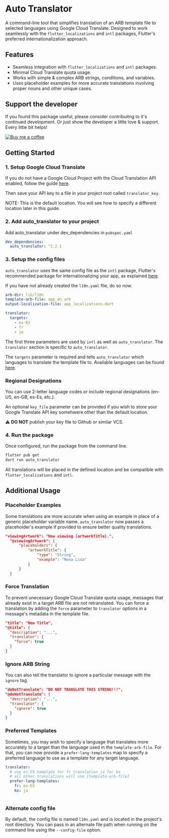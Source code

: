 # Auto Translator

A command-line tool that simplifies translation of an ARB template file to selected languages using Google Cloud Translate. Designed to work seamlessly with the `flutter_localizations` and `intl` packages, Flutter's preferred internationalization approach.

## Features

- Seamless integration with `flutter_localizations` and `intl` packages.
- Minimal Cloud Translate quota usage.
- Works with simple & complex ARB strings, conditions, and variables.
- Uses placeholder examples for more accurate translations involving proper nouns and other unique cases.

## Support the developer

If you found this package useful, please consider contribuitng to it's continued development. Or just show the developer a little love & support. Every little bit helps!

[![Buy me a coffee](https://img.shields.io/badge/Buy%20me%20a%20coffee-grey?logo=buymeacoffee&logoColor=yellow)](https://ko-fi.com/M4M4G97OV)

## Getting Started

### 1. Setup Google Cloud Translate

If you do not have a Google Cloud Project with the Cloud Translation API enabled, follow the guide [here](https://cloud.google.com/translate/docs/setup).

Then save your API key to a file in your project root called `translator_key`.

NOTE: This is the default location. You will see how to specify a different location later in this guide.

### 2. Add auto_translator to your project

Add auto_translator under dev_dependencies in `pubspec.yaml`

```yaml
dev_dependencies:
  auto_translator: ^2.2.1
```

### 3. Setup the config files

`auto_translator` uses the same config file as the `intl` package, Flutter's recommended package for internationalizing your app, as explained [here](https://docs.flutter.dev/development/accessibility-and-localization/internationalization).

If you have not already created the `l10n.yaml` file, do so now.

```yaml
arb-dir: lib/l10n
template-arb-file: app_en.arb
output-localization-file: app_localizations.dart

translator:
  targets:
    - es-ES
    - fr
    - ja
```

The first three parameters are used by `intl` as well as `auto_translator`. The `translator` section is specific to `auto_translator`.

 The `targets` parameter is required and tells `auto_translator` which languages to translate the template file to. Available languages can be found [here](https://cloud.google.com/translate/docs/languages).

### Regional Designations

 You can use 2-letter language codes or include regional designations (en-US, en-GB, es-Es, etc.).

An optional `key_file` parameter can be provided if you wish to store your Google Translate API key somehwere other than the default location.

:warning: **DO NOT** publish your key file to Github or similar VCS.

### 4. Run the package

Once configured, run the package from the command line.

```bash
flutter pub get
dart run auto_translator
```

All translations will be placed in the defined location and be compatible with `flutter_localizations` and `intl`.

## Additional Usage

### Placeholder Examples

Some translations are more accurate when using an example in place of a generic placeholder variable name. `auto_translator` now passes a placeholder's example if provided to ensure better quality translations.

```json
"viewingArtwork": "Now viewing {artworkTitle}.",
  "@viewingArtwork": {
      "placeholders": {
          "artworkTitle": {
              "type": "String",
              "example": "Mona Lisa"
          }
      }
  }
```

### Force Translation

To prevent unecessary Google Cloud Translate quota usage, messages that already exist in a target ARB file are not retranslated. You can force a translation by adding the `force` parameter to `translator` options in a message's metadata in the template file.

```json
"title": "New Title",
"@title": {
  "description": "...",
  "translator": {
    "force": true
  }
}
```

### Ignore ARB String

You can also tell the translator to ignore a particular message with the `ignore` tag.

```json
"doNotTranslate": "DO NOT TRANSLATE THIS STRING!!!",
"@doNotTranslate": {
  "description": "...",
  "translator": {
    "ignore": true
  }
}
```

### Preferred Templates

Sometimes, you may wish to specify a language that translates more accurately to a target than the language used in the `template-arb-file`. For that, you can now provide a `prefer-lang-templates` map to specify a preferred language to use as a template for any target language.

```yaml
translator:
  # use es-ES template for fr translation ja for ko
  # all other translations will use [template-arb-file]
  prefer-lang-templates:
    fr: es-ES
    ko: ja
  
```

### Alternate config file

By default, the config file is named `l10n.yaml` and is located in the project's root directory. You can pass in an alternate file path when running on the command line using the `--config-file` option.
